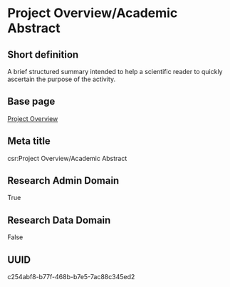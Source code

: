 # Project Overview/Academic Abstract
## Short definition
A brief structured summary intended to help a scientific reader to quickly ascertain the  purpose of the activity.
## Base page
[Project Overview](https://github.com/EuroCRIS/CASRAI-Dictionairies/blob/main/Objects/Project%20Overview.md)
## Meta title
csr:Project Overview/Academic Abstract
## Research Admin Domain
True
## Research Data Domain
False
## UUID
c254abf8-b77f-468b-b7e5-7ac88c345ed2
